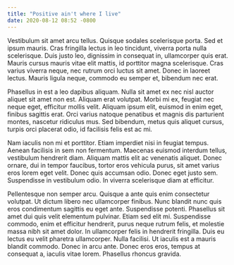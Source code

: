 ```yaml
---
title: "Positive ain't where I live"
date: 2020-08-12 08:52 -0800
---
```

Vestibulum sit amet arcu tellus. Quisque sodales scelerisque porta. Sed et ipsum mauris. Cras fringilla lectus in leo tincidunt, viverra porta nulla scelerisque. Duis justo leo, dignissim in consequat in, ullamcorper quis erat. Mauris cursus mauris vitae elit mattis, id porttitor magna scelerisque. Cras varius viverra neque, nec rutrum orci luctus sit amet. Donec in laoreet lectus. Mauris ligula neque, commodo eu semper et, bibendum nec erat.

Phasellus in est a leo dapibus aliquam. Nulla sit amet ex nec nisl auctor aliquet sit amet non est. Aliquam erat volutpat. Morbi mi ex, feugiat nec neque eget, efficitur mollis velit. Aliquam ipsum elit, euismod in enim eget, finibus sagittis erat. Orci varius natoque penatibus et magnis dis parturient montes, nascetur ridiculus mus. Sed bibendum, metus quis aliquet cursus, turpis orci placerat odio, id facilisis felis est ac mi.

Nam iaculis non mi et porttitor. Etiam imperdiet nisi in feugiat tempus. Aenean facilisis in sem non fermentum. Maecenas euismod interdum tellus, vestibulum hendrerit diam. Aliquam mattis elit ac venenatis aliquet. Donec ornare, dui in tempor faucibus, tortor eros vehicula purus, sit amet varius eros lorem eget velit. Donec quis accumsan odio. Donec eget justo sem. Suspendisse in vestibulum odio. In viverra scelerisque diam at efficitur.

Pellentesque non semper arcu. Quisque a ante quis enim consectetur volutpat. Ut dictum libero nec ullamcorper finibus. Nunc blandit nunc quis eros condimentum sagittis eu eget ante. Suspendisse potenti. Phasellus sit amet dui quis velit elementum pulvinar. Etiam sed elit mi. Suspendisse commodo, enim et efficitur hendrerit, purus neque rutrum felis, et molestie massa nibh sit amet dolor. In ullamcorper felis in hendrerit fringilla. Duis eu lectus eu velit pharetra ullamcorper. Nulla facilisi. Ut iaculis est a mauris blandit commodo. Donec in arcu ante. Donec eros eros, tempus at consequat a, iaculis vitae lorem. Phasellus rhoncus gravida.
